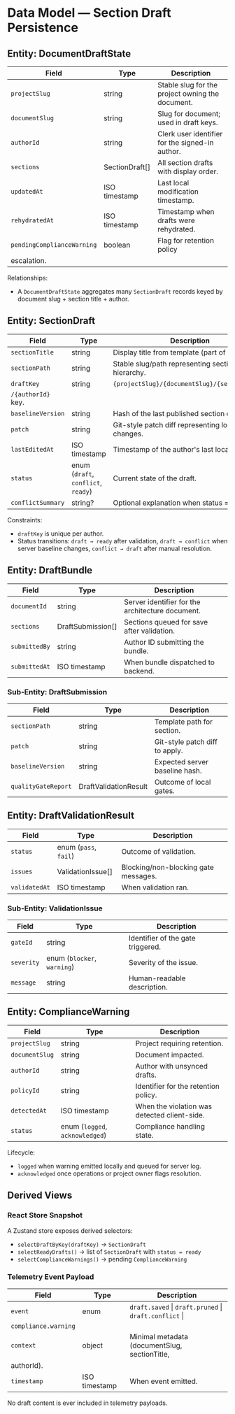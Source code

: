 # Data Model — Section Draft Persistence

## Entity: DocumentDraftState

| Field                      | Type           | Description                                      |
| -------------------------- | -------------- | ------------------------------------------------ |
| `projectSlug`              | string         | Stable slug for the project owning the document. |
| `documentSlug`             | string         | Slug for document; used in draft keys.           |
| `authorId`                 | string         | Clerk user identifier for the signed-in author.  |
| `sections`                 | SectionDraft[] | All section drafts with display order.           |
| `updatedAt`                | ISO timestamp  | Last local modification timestamp.               |
| `rehydratedAt`             | ISO timestamp  | Timestamp when drafts were rehydrated.           |
| `pendingComplianceWarning` | boolean        | Flag for retention policy                        |
| escalation.                |

Relationships:

- A `DocumentDraftState` aggregates many `SectionDraft` records keyed by
  document slug + section title + author.

## Entity: SectionDraft

| Field              | Type                                | Description                                      |
| ------------------ | ----------------------------------- | ------------------------------------------------ |
| `sectionTitle`     | string                              | Display title from template (part of key).       |
| `sectionPath`      | string                              | Stable slug/path representing section hierarchy. |
| `draftKey`         | string                              | `{projectSlug}/{documentSlug}/{sectionTitle}`    |
| `/{authorId}` key. |
| `baselineVersion`  | string                              | Hash of the last published section content.      |
| `patch`            | string                              | Git-style patch diff representing local changes. |
| `lastEditedAt`     | ISO timestamp                       | Timestamp of the author's last local edit.       |
| `status`           | enum (`draft`, `conflict`, `ready`) | Current state of the draft.                      |
| `conflictSummary`  | string?                             | Optional explanation when status = `conflict`.   |

Constraints:

- `draftKey` is unique per author.
- Status transitions: `draft → ready` after validation, `draft → conflict` when
  server baseline changes, `conflict → draft` after manual resolution.

## Entity: DraftBundle

| Field         | Type              | Description                                      |
| ------------- | ----------------- | ------------------------------------------------ |
| `documentId`  | string            | Server identifier for the architecture document. |
| `sections`    | DraftSubmission[] | Sections queued for save after validation.       |
| `submittedBy` | string            | Author ID submitting the bundle.                 |
| `submittedAt` | ISO timestamp     | When bundle dispatched to backend.               |

### Sub-Entity: DraftSubmission

| Field               | Type                  | Description                    |
| ------------------- | --------------------- | ------------------------------ |
| `sectionPath`       | string                | Template path for section.     |
| `patch`             | string                | Git-style patch diff to apply. |
| `baselineVersion`   | string                | Expected server baseline hash. |
| `qualityGateReport` | DraftValidationResult | Outcome of local gates.        |

## Entity: DraftValidationResult

| Field         | Type                  | Description                          |
| ------------- | --------------------- | ------------------------------------ |
| `status`      | enum (`pass`, `fail`) | Outcome of validation.               |
| `issues`      | ValidationIssue[]     | Blocking/non-blocking gate messages. |
| `validatedAt` | ISO timestamp         | When validation ran.                 |

### Sub-Entity: ValidationIssue

| Field      | Type                        | Description                       |
| ---------- | --------------------------- | --------------------------------- |
| `gateId`   | string                      | Identifier of the gate triggered. |
| `severity` | enum (`blocker`, `warning`) | Severity of the issue.            |
| `message`  | string                      | Human-readable description.       |

## Entity: ComplianceWarning

| Field          | Type                            | Description                                  |
| -------------- | ------------------------------- | -------------------------------------------- |
| `projectSlug`  | string                          | Project requiring retention.                 |
| `documentSlug` | string                          | Document impacted.                           |
| `authorId`     | string                          | Author with unsynced drafts.                 |
| `policyId`     | string                          | Identifier for the retention policy.         |
| `detectedAt`   | ISO timestamp                   | When the violation was detected client-side. |
| `status`       | enum (`logged`, `acknowledged`) | Compliance handling state.                   |

Lifecycle:

- `logged` when warning emitted locally and queued for server log.
- `acknowledged` once operations or project owner flags resolution.

## Derived Views

### React Store Snapshot

A Zustand store exposes derived selectors:

- `selectDraftByKey(draftKey)` → `SectionDraft`
- `selectReadyDrafts()` → list of `SectionDraft` with `status = ready`
- `selectComplianceWarnings()` → pending `ComplianceWarning`

### Telemetry Event Payload

| Field                | Type          | Description                                            |
| -------------------- | ------------- | ------------------------------------------------------ |
| `event`              | enum          | `draft.saved` \| `draft.pruned` \| `draft.conflict` \| |
| `compliance.warning` |
| `context`            | object        | Minimal metadata (documentSlug,<br>sectionTitle,       |
| authorId).           |
| `timestamp`          | ISO timestamp | When event emitted.                                    |

No draft content is ever included in telemetry payloads.
